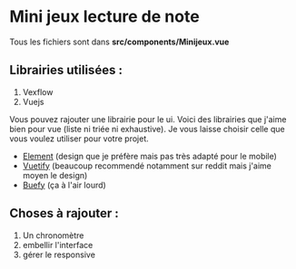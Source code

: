 # Mini jeux lecture de note

Tous les fichiers sont dans **src/components/Minijeux.vue**

## Librairies utilisées :

1. Vexflow
2. Vuejs

Vous pouvez rajouter une librairie pour le ui. Voici des librairies que j'aime bien pour vue (liste ni triée ni exhaustive). Je vous laisse choisir celle que vous voulez utiliser pour votre projet.

- [Element](https://github.com/alexandrelam/Inspiring-Music-Theory) (design que je préfère mais pas très adapté pour le mobile)
- [Vuetify](https://vuetifyjs.com/en/) (beaucoup recommendé notamment sur reddit mais j'aime moyen le design)
- [Buefy](https://buefy.org/) (ça à l'air lourd)

## Choses à rajouter :

1. Un chronomètre
2. embellir l'interface
3. gérer le responsive
